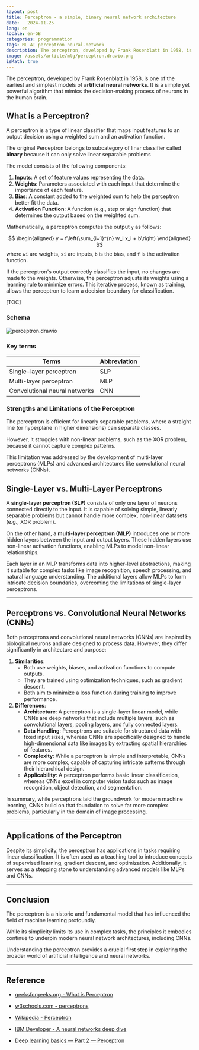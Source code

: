 ```yaml
---
layout: post
title: Perceptron - a simple, binary neural network architecture
date:   2024-11-25
lang: en
locale: en-GB
categories: programmation
tags: ML AI perceptron neural-network
description: The perceptron, developed by Frank Rosenblatt in 1958, is one of the earliest and simplest models of **artificial neural networks**.
image: /assets/article/mlg/perceptron.drawio.png
isMath: true
---
```


The perceptron, developed by Frank Rosenblatt in 1958, is one of the earliest and simplest models of **artificial neural networks**. It is a simple yet powerful algorithm that mimics the decision-making process of neurons in the human brain. 

## What is a Perceptron?

A perceptron is a type of linear classifier that maps input features to an output decision using a weighted sum and an activation function. 

The original Perceptron belongs to subcategory of linar classifier called **binary** because it can only solve linear separable problems

The model consists of the following components:

1. **Inputs**: A set of feature values representing the data.
2. **Weights**: Parameters associated with each input that determine the importance of each feature.
3. **Bias**: A constant added to the weighted sum to help the perceptron better fit the data.
4. **Activation Function**: A function (e.g., step or sign function) that determines the output based on the weighted sum.

Mathematically, a perceptron computes the output `y` as follows:


$$
\begin{aligned}
y = f\left(\sum_{i=1}^{n} w_i x_i + b\right)
\end{aligned}
$$
where `wi` are weights, `xi` are inputs, `b` is the bias, and `f` is the activation function.

If the perceptron's output correctly classifies the input, no changes are made to the weights. Otherwise, the perceptron adjusts its weights using a learning rule to minimize errors. This iterative process, known as training, allows the perceptron to learn a decision boundary for classification.

[TOC]

### Schema

![perceptron.drawio]({{site.url_complet}}/assets/article/mlg/perceptron.drawio.png)

### Key terms

| Terms                         | Abbreviation |
| ----------------------------- | ------------ |
| Single-layer perceptron       | SLP          |
| Multi-layer perceptron        | MLP          |
| Convolutional neural networks | CNN          |



### Strengths and Limitations of the Perceptron

The perceptron is efficient for linearly separable problems, where a straight line (or hyperplane in higher dimensions) can separate classes. 

However, it struggles with non-linear problems, such as the XOR problem, because it cannot capture complex patterns. 

This limitation was addressed by the development of multi-layer perceptrons (MLPs) and advanced architectures like convolutional neural networks (CNNs).



## Single-Layer vs. Multi-Layer Perceptrons

A **single-layer perceptron (SLP)** consists of only one layer of neurons connected directly to the input. It is capable of solving simple, linearly separable problems but cannot handle more complex, non-linear datasets (e.g., XOR problem). 

On the other hand, a **multi-layer perceptron (MLP)** introduces one or more hidden layers between the input and output layers. These hidden layers use non-linear activation functions, enabling MLPs to model non-linear relationships.

 Each layer in an MLP transforms data into higher-level abstractions, making it suitable for complex tasks like image recognition, speech processing, and natural language understanding. The additional layers allow MLPs to form intricate decision boundaries, overcoming the limitations of single-layer perceptrons.



------

## Perceptrons vs. Convolutional Neural Networks (CNNs)

Both perceptrons and convolutional neural networks (CNNs) are inspired by biological neurons and are designed to process data. However, they differ significantly in architecture and purpose:

1. **Similarities**:
   - Both use weights, biases, and activation functions to compute outputs.
   - They are trained using optimization techniques, such as gradient descent.
   - Both aim to minimize a loss function during training to improve performance.
2. **Differences**:
   - **Architecture**: A perceptron is a single-layer linear model, while CNNs are deep networks that include multiple layers, such as convolutional layers, pooling layers, and fully connected layers.
   - **Data Handling**: Perceptrons are suitable for structured data with fixed input sizes, whereas CNNs are specifically designed to handle high-dimensional data like images by extracting spatial hierarchies of features.
   - **Complexity**: While a perceptron is simple and interpretable, CNNs are more complex, capable of capturing intricate patterns through their hierarchical design.
   - **Applicability**: A perceptron performs basic linear classification, whereas CNNs excel in computer vision tasks such as image recognition, object detection, and segmentation.

In summary, while perceptrons laid the groundwork for modern machine learning, CNNs build on that foundation to solve far more complex problems, particularly in the domain of image processing.

------

## Applications of the Perceptron

Despite its simplicity, the perceptron has applications in tasks requiring linear classification. It is often used as a teaching tool to introduce concepts of supervised learning, gradient descent, and optimization. Additionally, it serves as a stepping stone to understanding advanced models like MLPs and CNNs.

------

## Conclusion

The perceptron is a historic and fundamental model that has influenced the field of machine learning profoundly. 

While its simplicity limits its use in complex tasks, the principles it embodies continue to underpin modern neural network architectures, including CNNs. 

Understanding the perceptron provides a crucial first step in exploring the broader world of artificial intelligence and neural networks.

------

## Reference

- [geeksforgeeks.org - What is Perceptron](https://www.geeksforgeeks.org/what-is-perceptron-the-simplest-artificial-neural-network/)

- [w3schools.com - perceptrons](https://www.w3schools.com/ai/ai_perceptrons.asp)

- [Wikipedia - Perceptron](https://en.wikipedia.org/wiki/Perceptron)

- [IBM Developer - A neural networks deep dive](https://developer.ibm.com/articles/cc-cognitive-neural-networks-deep-dive/)

- [Deep learning basics — Part 2 — Perceptron](https://medium.com/@sasirekharameshkumar/understanding-deep-learning-basics-part-2-466a7422d24b)